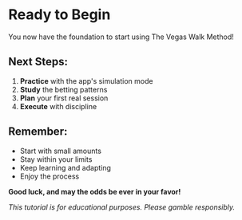 # Ready to Begin

You now have the foundation to start using The Vegas Walk Method!

## Next Steps:
1. **Practice** with the app's simulation mode
2. **Study** the betting patterns
3. **Plan** your first real session
4. **Execute** with discipline

## Remember:
- Start with small amounts
- Stay within your limits
- Keep learning and adapting
- Enjoy the process

**Good luck, and may the odds be ever in your favor!**

*This tutorial is for educational purposes. Please gamble responsibly.* 